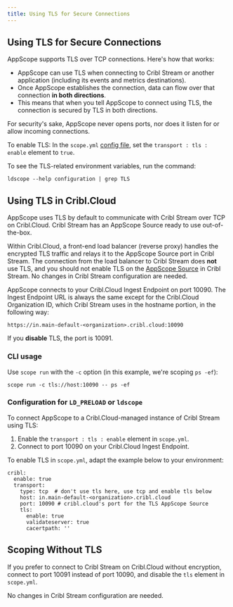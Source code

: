 ```yaml
---
title: Using TLS for Secure Connections
---
```


## Using TLS for Secure Connections

AppScope supports TLS over TCP connections. Here's how that works:

- AppScope can use TLS when connecting to Cribl Stream or another application (including its events and metrics destinations). 
- Once AppScope establishes the connection, data can flow over that connection **in both directions**. 
- This means that when you tell AppScope to connect using TLS, the connection is secured by TLS in both directions.

For security's sake, AppScope never opens ports, nor does it listen for or allow incoming connections.

To enable TLS: In the `scope.yml` [config file](/docs/config-file), set the `transport : tls : enable` element to `true`.

To see the TLS-related environment variables, run the command: 

```
ldscope --help configuration | grep TLS
```

## Using TLS in Cribl.Cloud

AppScope uses TLS by default to communicate with Cribl Stream over TCP on Cribl.Cloud. Cribl Stream has an AppScope Source ready to use out-of-the-box.

Within Cribl.Cloud, a front-end load balancer (reverse proxy) handles the encrypted TLS traffic and relays it to the AppScope Source port in Cribl Stream. The connection from the load balancer to Cribl Stream does **not** use TLS, and you should not enable TLS on the [AppScope Source](https://docs.cribl.io/docs/sources-appscope) in Cribl Stream. No changes in Cribl Stream configuration are needed.

AppScope connects to your Cribl.Cloud Ingest Endpoint on port 10090. The Ingest Endpoint URL is always the same except for the Cribl.Cloud Organization ID, which Cribl Stream uses in the hostname portion, in the following way:

```
https://in.main-default-<organization>.cribl.cloud:10090
```

If you **disable** TLS, the port is 10091.

### CLI usage

Use `scope run` with the `-c` option (in this example, we're scoping `ps -ef`):

```
scope run -c tls://host:10090 -- ps -ef
```

### Configuration for `LD_PRELOAD` or `ldscope`

To connect AppScope to a Cribl.Cloud-managed instance of Cribl Stream using TLS: 

1. Enable the `transport : tls : enable` element in `scope.yml`.
1. Connect to port 10090 on your Cribl.Cloud Ingest Endpoint.

To enable TLS in `scope.yml`, adapt the example below to your environment:

```
cribl:
  enable: true
  transport:
    type: tcp  # don't use tls here, use tcp and enable tls below
    host: in.main-default-<organization>.cribl.cloud
    port: 10090 # cribl.cloud's port for the TLS AppScope Source
    tls:
      enable: true
      validateserver: true
      cacertpath: ''
```

## Scoping Without TLS

If you prefer to connect to Cribl Stream on Cribl.Cloud without encryption, connect to port 10091 instead of port 10090, and disable the `tls` element in `scope.yml`.

No changes in Cribl Stream configuration are needed.
